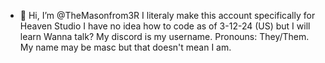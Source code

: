 - 👋 Hi, I’m @TheMasonfrom3R
I literaly make this account specifically for Heaven Studio
I have no idea how to code as of 3-12-24 (US) but I will learn
Wanna talk? My discord is my username.
Pronouns: They/Them. My name may be masc but that doesn't mean I am.
